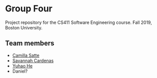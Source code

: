 # Group Four

Project repository for the CS411 Software Engineering course.
Fall 2019, Boston University.

## Team members
* [Camilla Satte](https://github.com/collisior)
* [Savannah Cardenas](https://github.com/)
* [Yuhao He](https://github.com/)
* Daniel?


